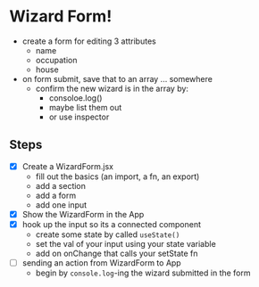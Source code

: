 # Wizard Form!

- create a form for editing 3 attributes
    - name
    - occupation
    - house
- on form submit, save that to an array ... somewhere
    - confirm the new wizard is in the array by:
        - consoloe.log()
        - maybe list them out
        - or use inspector


## Steps
- [X] Create a WizardForm.jsx
    - fill out the basics (an import, a fn, an export)
    - add a section
    - add a form
    - add one input
- [X] Show the WizardForm in the App
- [X] hook up the input so its a connected component
    - create some state by called `useState()`
    - set the val of your input using your state variable
    - add on onChange that calls your setState fn
- [ ] sending an action from WizardForm to App
    - begin by `console.log`-ing the wizard submitted in the form
